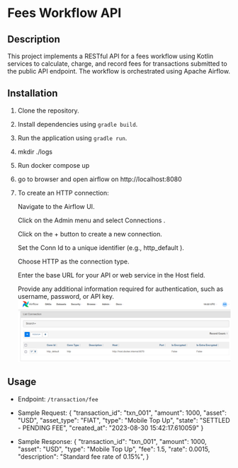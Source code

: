 # Fees Workflow API

## Description
This project implements a RESTful API for a fees workflow using Kotlin services to calculate, charge, and record fees for transactions submitted to the public API endpoint. The workflow is orchestrated using Apache Airflow.

## Installation
1. Clone the repository.
2. Install dependencies using `gradle build`.
3. Run the application using `gradle run`.
4. mkdir ./logs
5. Run docker compose up
6. go to browser and open airflow on http://localhost:8080
7.  To create an HTTP connection:

    Navigate to the Airflow UI.

    Click on the Admin menu and select Connections .

    Click on the + button to create a new connection.

    Set the Conn Id to a unique identifier (e.g., http_default ).

    Choose HTTP as the connection type.

    Enter the base URL for your API or web service in the Host field.

    Provide any additional information required for authentication, such as username, password, or API key.
![img.png](img.png)

## Usage
- Endpoint: `/transaction/fee`
- Sample Request:
{
"transaction_id": "txn_001",
"amount": 1000,
"asset": "USD",
"asset_type": "FIAT",
"type": "Mobile Top Up",
"state": "SETTLED - PENDING FEE",
"created_at": "2023-08-30
15:42:17.610059"
}

- Sample Response:
{
"transaction_id": "txn_001",
"amount": 1000,
"asset": "USD",
"type": "Mobile Top Up",
"fee": 1.5,
"rate": 0.0015,
"description": "Standard fee rate of 0.15%",
}

  